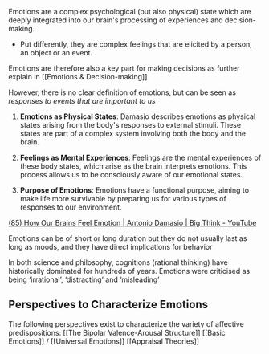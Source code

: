 Emotions are a complex psychological (but also physical) state which are deeply integrated into our brain's processing of experiences and decision-making. 
- Put differently, they are complex feelings that are elicited by a person, an object or an event.

Emotions are therefore also a key part for making decisions as further explain in [[Emotions & Decision-making]]

However, there is no clear definition of emotions, but can be seen as *responses to events that are important to us*

1. **Emotions as Physical States**: Damasio describes emotions as physical states arising from the body's responses to external stimuli. These states are part of a complex system involving both the body and the brain.
    
2. **Feelings as Mental Experiences**: Feelings are the mental experiences of these body states, which arise as the brain interprets emotions. This process allows us to be consciously aware of our emotional states.
    
3. **Purpose of Emotions**: Emotions have a functional purpose, aiming to make life more survivable by preparing us for various types of responses to our environment.

[(85) How Our Brains Feel Emotion | Antonio Damasio | Big Think - YouTube](https://www.youtube.com/watch?v=KsSv1KzdiWU&t=6s)


Emotions can be of short or long duration but they do not usually last as long as moods, and they have direct implications for behavior

In both science and philosophy, cognitions (rational thinking) have historically dominated for hundreds of years. Emotions were criticised as being ‘irrational’, ‘distracting’ and ‘misleading’

## Perspectives to Characterize Emotions
The following perspectives exist to characterize the variety of affective predispositions:
[[The Bipolar Valence-Arousal Structure]]
[[Basic Emotions]] / [[Universal Emotions]]
[[Appraisal Theories]]


